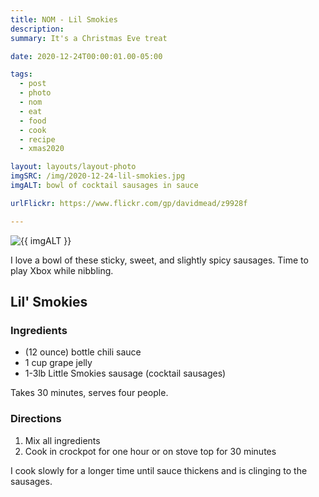 ```yaml
---
title: NOM - Lil Smokies
description:
summary: It's a Christmas Eve treat

date: 2020-12-24T00:00:01.00-05:00

tags:
  - post
  - photo
  - nom
  - eat
  - food
  - cook
  - recipe
  - xmas2020

layout: layouts/layout-photo
imgSRC: /img/2020-12-24-lil-smokies.jpg
imgALT: bowl of cocktail sausages in sauce

urlFlickr: https://www.flickr.com/gp/davidmead/z9928f

---
```

<p><img class="u-photo img-polaroid" src="{{ imgSRC }}" alt="{{ imgALT }}"></p>

I love a bowl of these sticky, sweet, and slightly spicy sausages. Time to play Xbox while nibbling.

<section class="h-recipe">
<h2>Lil' Smokies</h2>

<h3>Ingredients</h3>

<ul>
<li class="p-ingredient">(12 ounce) bottle chili sauce</li>
<li class="p-ingredient">1 cup grape jelly</li>
<li class="p-ingredient">1-3lb Little Smokies sausage (cocktail sausages)</li>
</ul>


<p>Takes <time class="dt-duration" datetime="30M">30 minutes</time>, serves <data class="p-yield" value="4">four people</data>.</p>

<div class="e-instructions">
<h3>Directions</h3>
<ol>
<li>Mix all ingredients</li>
<li>Cook in crockpot for one hour or on stove top for 30 minutes</li>
</ol>
</div>

<p>I cook slowly for a longer time until sauce thickens and is clinging to the sausages.</p>
</section>
